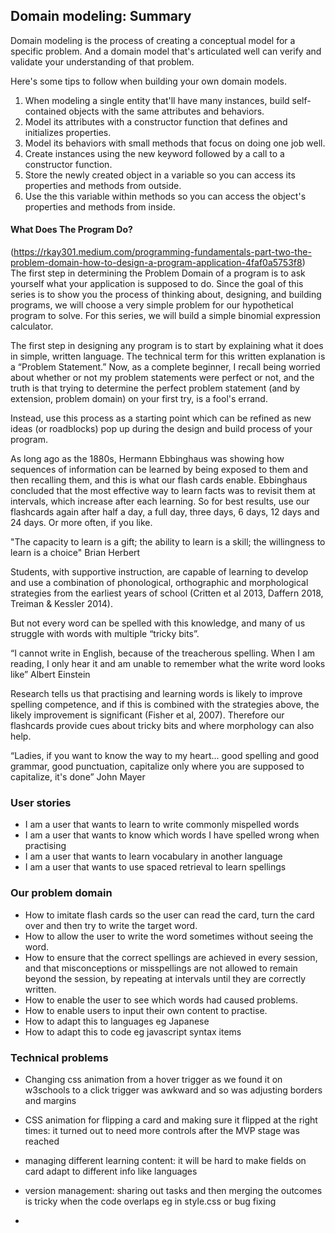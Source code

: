 ## Domain modeling: Summary

Domain modeling is the process of creating a conceptual model for a specific
problem. And a domain model that's articulated well can verify and validate your
understanding of that problem.

Here's some tips to follow when building your own domain models.

1. When modeling a single entity that'll have many instances, build
   self-contained objects with the same attributes and behaviors.
2. Model its attributes with a constructor function that defines and initializes
   properties.
3. Model its behaviors with small methods that focus on doing one job well.
4. Create instances using the new keyword followed by a call to a constructor
   function.
5. Store the newly created object in a variable so you can access its properties
   and methods from outside.
6. Use the this variable within methods so you can access the object's
   properties and methods from inside.

#### What Does The Program Do?

(<a href="https://rkay301.medium.com/programming-fundamentals-part-two-the-problem-domain-how-to-design-a-program-application-4faf0a5753f8">https://rkay301.medium.com/programming-fundamentals-part-two-the-problem-domain-how-to-design-a-program-application-4faf0a5753f8)</a>  
The first step in determining the Problem Domain of a program is to ask yourself
what your application is supposed to do. Since the goal of this series is to
show you the process of thinking about, designing, and building programs, we
will choose a very simple problem for our hypothetical program to solve. For
this series, we will build a simple binomial expression calculator.

The first step in designing any program is to start by explaining what it does
in simple, written language. The technical term for this written explanation is
a “Problem Statement.” Now, as a complete beginner, I recall being worried about
whether or not my problem statements were perfect or not, and the truth is that
trying to determine the perfect problem statement (and by extension, problem
domain) on your first try, is a fool's errand.

Instead, use this process as a starting point which can be refined as new ideas
(or roadblocks) pop up during the design and build process of your program.

As long ago as the 1880s, Hermann Ebbinghaus was showing how sequences of
information can be learned by being exposed to them and then recalling them, and
this is what our flash cards enable. Ebbinghaus concluded that the most
effective way to learn facts was to revisit them at intervals, which increase
after each learning. So for best results, use our flashcards again after half a
day, a full day, three days, 6 days, 12 days and 24 days. Or more often, if you
like.

"The capacity to learn is a gift; the ability to learn is a skill; the
willingness to learn is a choice" Brian Herbert

Students, with supportive instruction, are capable of learning to develop and
use a combination of phonological, orthographic and morphological strategies
from the earliest years of school (Critten et al 2013, Daffern 2018, Treiman &
Kessler 2014).

But not every word can be spelled with this knowledge, and many of us struggle
with words with multiple “tricky bits”.

“I cannot write in English, because of the treacherous spelling. When I am
reading, I only hear it and am unable to remember what the write word looks
like” Albert Einstein

Research tells us that practising and learning words is likely to improve
spelling competence, and if this is combined with the strategies above, the
likely improvement is significant (Fisher et al, 2007). Therefore our flashcards
provide cues about tricky bits and where morphology can also help.

“Ladies, if you want to know the way to my heart... good spelling and good
grammar, good punctuation, capitalize only where you are supposed to capitalize,
it's done” John Mayer

### User stories

- I am a user that wants to learn to write commonly mispelled words
- I am a user that wants to know which words I have spelled wrong when
  practising
- I am a user that wants to learn vocabulary in another language
- I am a user that wants to use spaced retrieval to learn spellings

### Our problem domain

- How to imitate flash cards so the user can read the card, turn the card over
  and then try to write the target word.
- How to allow the user to write the word sometimes without seeing the word.
- How to ensure that the correct spellings are achieved in every session, and
  that misconceptions or misspellings are not allowed to remain beyond the
  session, by repeating at intervals until they are correctly written.
- How to enable the user to see which words had caused problems.
- How to enable users to input their own content to practise.
- How to adapt this to languages eg Japanese
- How to adapt this to code eg javascript syntax items

### Technical problems

- Changing css animation from a hover trigger as we found it on w3schools to a
  click trigger was awkward and so was adjusting borders and margins

- CSS animation for flipping a card and making sure it flipped at the right
  times: it turned out to need more controls after the MVP stage was reached
- managing different learning content: it will be hard to make fields on card
  adapt to different info like languages
- version management: sharing out tasks and then merging the outcomes is tricky
  when the code overlaps eg in style.css or bug fixing
-
